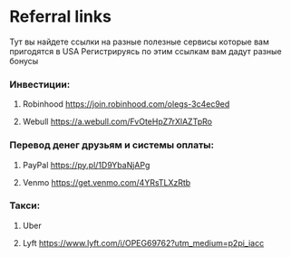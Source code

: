 # Referral links
 
Тут вы найдете ссылки на разные полезные сервисы которые вам пригодятся в USA
Регистрируясь по этим ссылкам вам дадут разные бонусы

### Инвестиции: 
1. Robinhood
https://join.robinhood.com/olegs-3c4ec9ed

2. Webull
https://a.webull.com/FvOteHpZ7rXlAZTpRo

### Перевод денег друзьям и системы оплаты:
1. PayPal
https://py.pl/1D9YbaNjAPg

2. Venmo
https://get.venmo.com/4YRsTLXzRtb

### Такси: 
1. Uber 

2. Lyft
https://www.lyft.com/i/OPEG69762?utm_medium=p2pi_iacc
